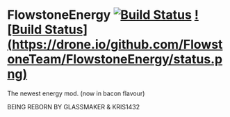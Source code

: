 FlowstoneEnergy [![Build Status](https://travis-ci.org/FlowstoneTeam/FlowstoneEnergy.svg?branch=master)](https://travis-ci.org/FlowstoneTeam/FlowstoneEnergy) [![Build Status] (https://drone.io/github.com/FlowstoneTeam/FlowstoneEnergy/status.png)](https://drone.io/github.com/FlowstoneTeam/FlowstoneEnergy)
===============

The newest energy mod. (now in bacon flavour)

BEING REBORN BY GLASSMAKER & KRIS1432
